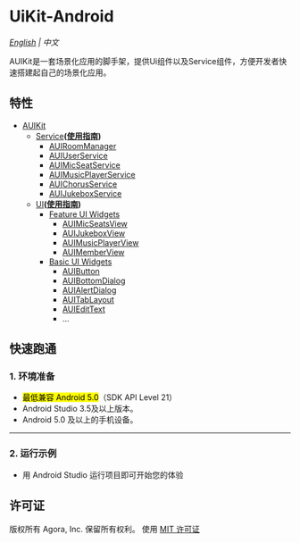 # UiKit-Android

*[English](README.md) | 中文*

AUIKit是一套场景化应用的脚手架，提供Ui组件以及Service组件，方便开发者快速搭建起自己的场景化应用。

## 特性
- [AUIKit](auikit)
    - [Service](auikit-service/src/main/java/io/agora/auikit/service)**([使用指南](doc/AUIKit-Service.md))**
        - [AUIRoomManager](auikit-service/src/main/java/io/agora/auikit/service/IAUIRoomManager.java)
        - [AUIUserService](auikit-service/src/main/java/io/agora/auikit/service/IAUIUserService.java)
        - [AUIMicSeatService](auikit-service/src/main/java/io/agora/auikit/service/IAUIMicSeatService.java)
        - [AUIMusicPlayerService](auikit-service/src/main/java/io/agora/auikit/service/IAUIMusicPlayerService.java)
        - [AUIChorusService](auikit-service/src/main/java/io/agora/auikit/service/IAUIChorusService.java)
        - [AUIJukeboxService](auikit-service/src/main/java/io/agora/auikit/service/IAUIJukeboxService.java)
    - [UI](auikit-ui/src/main/java/io/agora/auikit/ui)**([使用指南](doc/AUIKit-UI.md))**
        - [Feature UI Widgets](auikit-ui/src/main/java/io/agora/auikit/ui)
            - [AUIMicSeatsView](auikit-ui/src/main/java/io/agora/auikit/ui/micseats/IMicSeatsView.java)
            - [AUIJukeboxView](auikit-ui/src/main/java/io/agora/auikit/ui/jukebox/IAUIJukeboxView.java)
            - [AUIMusicPlayerView](auikit-ui/src/main/java/io/agora/auikit/ui/musicplayer/IMusicPlayerView.java)
            - [AUIMemberView](auikit-ui/src/main/java/io/agora/auikit/ui/member/IMemberListView.java)
        - [Basic UI Widgets](auikit-ui/src/main/java/io/agora/auikit/ui/basic)
            - [AUIButton](auikit-ui/src/main/java/io/agora/auikit/ui/basic/AUIButton.java)
            - [AUIBottomDialog](auikit-ui/src/main/java/io/agora/auikit/ui/basic/AUIBottomDialog.java)
            - [AUIAlertDialog](auikit-ui/src/main/java/io/agora/auikit/ui/basic/AUIAlertDialog.java)
            - [AUITabLayout](auikit-ui/src/main/java/io/agora/auikit/ui/basic/AUITabLayout.java)
            - [AUIEditText](auikit-ui/src/main/java/io/agora/auikit/ui/basic/AUIEditText.java)
            - ...

## 快速跑通

### 1. 环境准备

- <mark>最低兼容 Android 5.0</mark>（SDK API Level 21）
- Android Studio 3.5及以上版本。
- Android 5.0 及以上的手机设备。

---

### 2. 运行示例

- 用 Android Studio 运行项目即可开始您的体验

## 许可证
版权所有 Agora, Inc. 保留所有权利。
使用 [MIT 许可证](../LICENSE)
